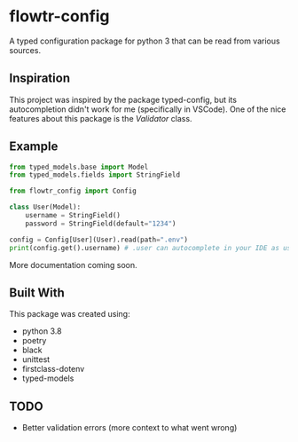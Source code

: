 # flowtr-config

A typed configuration package for python 3 that can be read from various sources.

## Inspiration

This project was inspired by the package typed-config, but its autocompletion didn't work for me (specifically in VSCode).
One of the nice features about this package is the *Validator* class.

## Example

```py
from typed_models.base import Model
from typed_models.fields import StringField

from flowtr_config import Config

class User(Model):
    username = StringField()
    password = StringField(default="1234")

config = Config[User](User).read(path=".env")
print(config.get().username) # .user can autocomplete in your IDE as username

```

More documentation coming soon.

## Built With

This package was created using:

- python 3.8
- poetry
- black
- unittest
- firstclass-dotenv
- typed-models

## TODO

- Better validation errors (more context to what went wrong)

